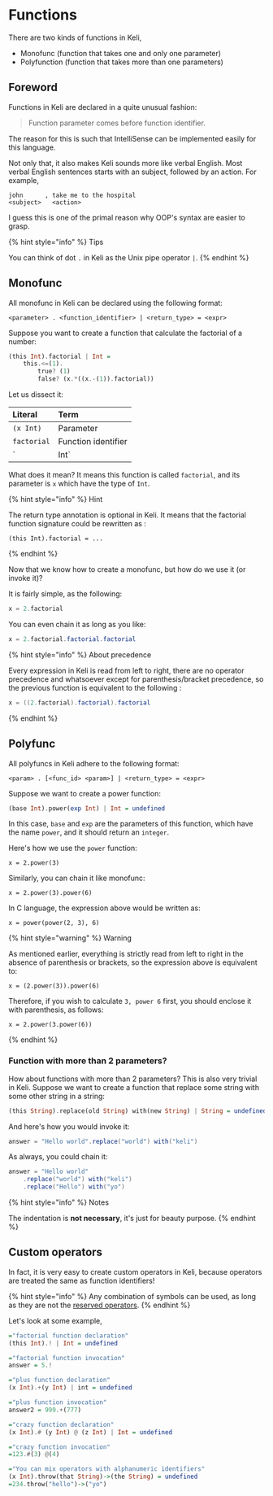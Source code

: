 # Functions

There are two kinds of functions in Keli, 

* Monofunc \(function that takes one and only one parameter\)
* Polyfunction \(function that takes more than one parameters\)

## Foreword

Functions in Keli are declared in a quite unusual fashion:

> Function parameter comes before function identifier.

The reason for this is such that IntelliSense can be implemented easily for this language. 

Not only that, it also makes Keli sounds more like verbal English. Most verbal English sentences starts with an subject, followed by an action. For example,

```text
john      , take me to the hospital
<subject>   <action>
```

I guess this is one of the primal reason why OOP's syntax are easier to grasp.

{% hint style="info" %}
Tips

You can think of dot `.` in Keli as the Unix pipe operator `|`.
{% endhint %}

## Monofunc 

All monofunc in Keli can be declared using the following format:

```text
<parameter> . <function_identifier> | <return_type> = <expr>
```

Suppose you want to create a function that calculate the factorial of a number:

```haskell
(this Int).factorial | Int = 
    this.<=(1).
        true? (1)
        false? (x.*((x.-(1)).factorial))
```

Let us dissect it:

| Literal | Term |
| :--- | :--- |
| `(x Int)` | Parameter |
| `factorial` | Function identifier |
| `| Int` | Return type |

What does it mean? It means this function is called `factorial`, and its parameter is `x` which have the type of `Int`. 

{% hint style="info" %}
Hint

The return type annotation is optional in Keli. It means that the factorial function signature could be rewritten as :

```text
(this Int).factorial = ...
```
{% endhint %}

Now that we know how to create a monofunc, but how do we use it \(or invoke it\)? 

It is fairly simple, as the following:

```java
x = 2.factorial
```

You can even chain it as long as you like:

```java
x = 2.factorial.factorial.factorial
```

{% hint style="info" %}
About precedence

Every expression in Keli is read from left to right, there are no operator precedence and whatsoever except for parenthesis/bracket precedence,  so the previous function is equivalent to the following :

```java
x = ((2.factorial).factorial).factorial
```
{% endhint %}

## Polyfunc

All polyfuncs in Keli adhere to the following format:

```text
<param> . [<func_id> <param>] | <return_type> = <expr> 
```

Suppose we want to create a power function:

```haskell
(base Int).power(exp Int) | Int = undefined
```

In this case, `base` and `exp` are the parameters of this function, which have the name `power`, and it should return an `integer`. 

Here's how we use the `power` function:

```text
x = 2.power(3)
```

Similarly, you can chain it like monofunc:

```text
x = 2.power(3).power(6)
```

In C language, the expression above would be written as:

```text
x = power(power(2, 3), 6)
```

{% hint style="warning" %}
Warning

As mentioned earlier, everything is strictly read from left to right in the absence of parenthesis or brackets, so the expression above is equivalent to:

```text
x = (2.power(3)).power(6)
```

Therefore, if you wish to calculate `3, power 6` first, you should enclose it with parenthesis, as follows:

```text
x = 2.power(3.power(6))
```
{% endhint %}

### Function with more than 2 parameters?

How about functions with more than 2 parameters? This is also very trivial in Keli. Suppose we want to create a function that replace some string with some other string in a string:

```haskell
(this String).replace(old String) with(new String) | String = undefined
```

And here's how you would invoke it:

```java
answer = "Hello world".replace("world") with("keli")
```

As always, you could chain it:

```java
answer = "Hello world"
    .replace("world") with("keli")
    .replace("Hello") with("yo")
```

{% hint style="info" %}
Notes

The indentation is **not necessary**, it's just for beauty purpose. 
{% endhint %}

## Custom operators

In fact, it is very easy to create custom operators in Keli, because operators are treated the same as function identifiers! 

{% hint style="info" %}
Any combination of symbols can be used, as long as they are not the [reserved operators]().
{% endhint %}



Let's look at some example,

```haskell
="factorial function declaration"
(this Int).! | Int = undefined

="factorial function invocation"
answer = 5.!

="plus function declaration"
(x Int).+(y Int) | int = undefined

="plus function invocation"
answer2 = 999.+(777)

="crazy function declaration"
(x Int).# (y Int) @ (z Int) | Int = undefined

="crazy function invocation"
=123.#(3) @(4)

="You can mix operators with alphanumeric identifiers"
(x Int).throw(that String)->(the String) = undefined
=234.throw("hello")->("yo")
```



